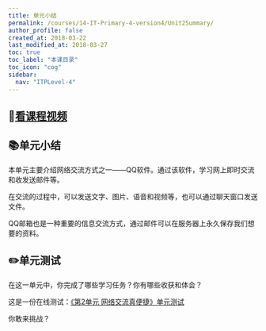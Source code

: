 ```yaml
---
title: 单元小结
permalink: /courses/14-IT-Primary-4-version4/Unit2Summary/
author_profile: false
created_at: 2018-03-22
last_modified_at: 2018-03-27
toc: true
toc_label: "本课目录"
toc_icon: "cog"
sidebar:
  nav: "ITPLevel-4"
---
```

## :cinema:[看课程视频](http://study.163.com)

##  :books:单元小结
本单元主要介绍网络交流方式之一——QQ软件。通过该软件，学习网上即时交流和收发送邮件等。

在交流的过程中，可以发送文字、图片、语音和视频等，也可以通过聊天窗口发送文件。

QQ邮箱也是一种重要的信息交流方式，通过邮件可以在服务器上永久保存我们想要的资料。

##  :pencil2:单元测试
在这一单元中，你完成了哪些学习任务？你有哪些收获和体会？

这是一份在线测试：[《第2单元 网络交流真便捷》单元测试](https://ks.wjx.top/jq/21853515.aspx)

你敢来挑战？
